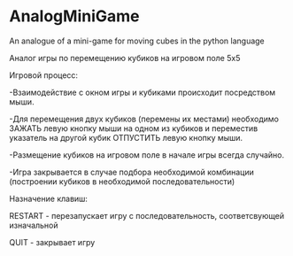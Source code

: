 # AnalogMiniGame
An analogue of a mini-game for moving cubes in the python language


Аналог игры по перемещению кубиков на игровом поле 5x5



Игровой процесс:

-Взаимодействие с окном игры и кубиками происходит посредством мыши.

-Для перемещения двух кубиков (перемены их местами) необходимо ЗАЖАТЬ левую кнопку мыши на одном из кубиков и переместив указатель на другой кубик ОТПУСТИТЬ левую кнопку мыши.

-Размещение кубиков на игровом поле в начале игры всегда случайно.

-Игра закрывается в случае подбора необходимой комбинации (построении кубиков в необходимой последовательности)



Назначение клавиш:

RESTART - перезапускает игру с последовательность, соответсвующей изначальной

QUIT - закрывает игру

